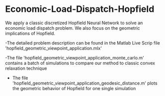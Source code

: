 # Economic-Load-Dispatch-Hopfield
We apply a classic discretized Hopfield Neural Network to solve an economic load dispatch problem. We also focus on the geometric implications of Hopfield. 

-The detailed problem description can be found in the Matlab Live Scrip file 'hopfield_geometric_viewpoint_application.mlx' 

-The file 'hopfield_geometric_viewpoint_application_monte_carlo.m' contains a batch of simulations to compare our method to classic convex relaxation technique

- The file 'hopfield_geometric_viewpoint_application_geodesic_distance.m' plots the geometric behavior of Hopfield for one single simulation

